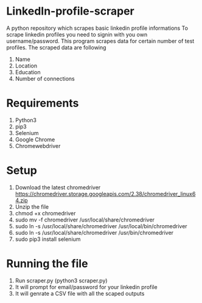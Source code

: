 # LinkedIn-profile-scraper
A python repository which scrapes basic linkedin profile informations
To scrape linkedin profiles you need to signin with you own username/password. This program scrapes data for certain number of test profiles.
The scraped data are following
  1. Name
  2. Location
  3. Education
  4. Number of connections
  
# Requirements

  1. Python3 
  2. pip3
  3. Selenium
  4. Google Chrome
  5. Chromewebdriver

# Setup

1. Download the latest chromedriver
  https://chromedriver.storage.googleapis.com/2.38/chromedriver_linux64.zip
2. Unzip the file
3. chmod +x chromedriver
4. sudo mv -f chromedriver /usr/local/share/chromedriver
5. sudo ln -s /usr/local/share/chromedriver /usr/local/bin/chromedriver
6. sudo ln -s /usr/local/share/chromedriver /usr/bin/chromedriver
7. sudo pip3 install selenium

# Running the file
1. Run scraper.py (python3 scraper.py)
2. It will prompt for email/password for your linkedin profile
3. It will genrate a CSV file with all the scaped outputs
